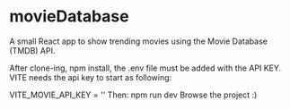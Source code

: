 # movieDatabase
A small React app to show trending movies using the Movie Database (TMDB) API.

After clone-ing, npm install, the .env file must be added with the API KEY. 
 VITE needs the api key to start as following:
 
 VITE_MOVIE_API_KEY = '<APY KEY>'
 Then: npm run dev 
 Browse the project :)
